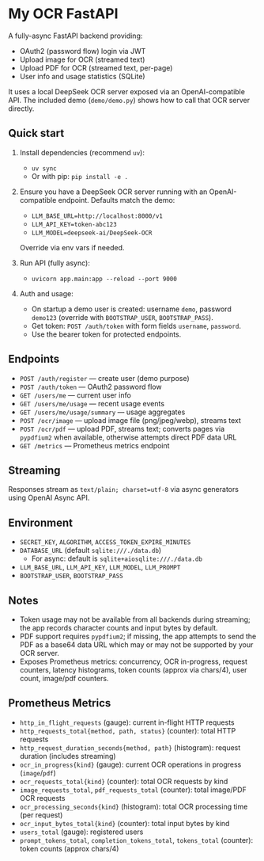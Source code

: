 My OCR FastAPI
===============

A fully-async FastAPI backend providing:
- OAuth2 (password flow) login via JWT
- Upload image for OCR (streamed text)
- Upload PDF for OCR (streamed text, per-page)
- User info and usage statistics (SQLite)

It uses a local DeepSeek OCR server exposed via an OpenAI-compatible API. The included demo (`demo/demo.py`) shows how to call that OCR server directly.

Quick start
-----------

1) Install dependencies (recommend `uv`):

   - `uv sync`
   - Or with pip: `pip install -e .`

2) Ensure you have a DeepSeek OCR server running with an OpenAI-compatible endpoint. Defaults match the demo:

   - `LLM_BASE_URL=http://localhost:8000/v1`
   - `LLM_API_KEY=token-abc123`
   - `LLM_MODEL=deepseek-ai/DeepSeek-OCR`

   Override via env vars if needed.

3) Run API (fully async):

   - `uvicorn app.main:app --reload --port 9000`

4) Auth and usage:

   - On startup a demo user is created: username `demo`, password `demo123` (override with `BOOTSTRAP_USER`, `BOOTSTRAP_PASS`).
   - Get token: `POST /auth/token` with form fields `username`, `password`.
   - Use the bearer token for protected endpoints.

Endpoints
---------

- `POST /auth/register` — create user (demo purpose)
- `POST /auth/token` — OAuth2 password flow
- `GET /users/me` — current user info
- `GET /users/me/usage` — recent usage events
- `GET /users/me/usage/summary` — usage aggregates
- `POST /ocr/image` — upload image file (png/jpeg/webp), streams text
- `POST /ocr/pdf` — upload PDF, streams text; converts pages via `pypdfium2` when available, otherwise attempts direct PDF data URL
- `GET /metrics` — Prometheus metrics endpoint

Streaming
---------

Responses stream as `text/plain; charset=utf-8` via async generators using OpenAI Async API.

Environment
-----------

- `SECRET_KEY`, `ALGORITHM`, `ACCESS_TOKEN_EXPIRE_MINUTES`
- `DATABASE_URL` (default `sqlite:///./data.db`)
  - For async: default is `sqlite+aiosqlite:///./data.db`
- `LLM_BASE_URL`, `LLM_API_KEY`, `LLM_MODEL`, `LLM_PROMPT`
- `BOOTSTRAP_USER`, `BOOTSTRAP_PASS`

Notes
-----

- Token usage may not be available from all backends during streaming; the app records character counts and input bytes by default.
- PDF support requires `pypdfium2`; if missing, the app attempts to send the PDF as a base64 data URL which may or may not be supported by your OCR server.
- Exposes Prometheus metrics: concurrency, OCR in-progress, request counters, latency histograms, token counts (approx via chars/4), user count, image/pdf counters.

Prometheus Metrics
------------------

- `http_in_flight_requests` (gauge): current in-flight HTTP requests
- `http_requests_total{method, path, status}` (counter): total HTTP requests
- `http_request_duration_seconds{method, path}` (histogram): request duration (includes streaming)
- `ocr_in_progress{kind}` (gauge): current OCR operations in progress (`image`/`pdf`)
- `ocr_requests_total{kind}` (counter): total OCR requests by kind
- `image_requests_total`, `pdf_requests_total` (counter): total image/PDF OCR requests
- `ocr_processing_seconds{kind}` (histogram): total OCR processing time (per request)
- `ocr_input_bytes_total{kind}` (counter): total input bytes by kind
- `users_total` (gauge): registered users
- `prompt_tokens_total`, `completion_tokens_total`, `tokens_total` (counter): token counts (approx chars/4)
